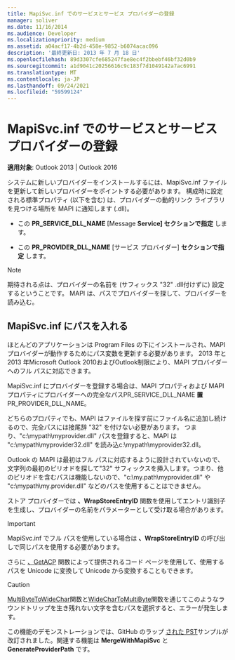 ```yaml
---
title: MapiSvc.inf でのサービスとサービス プロバイダーの登録
manager: soliver
ms.date: 11/16/2014
ms.audience: Developer
ms.localizationpriority: medium
ms.assetid: a04acf17-4b2d-458e-9852-b6074acac096
description: '最終更新日: 2013 年 7 月 18 日'
ms.openlocfilehash: 89d3307cfe685247fae8ec4f2bbebf46bf32d0b9
ms.sourcegitcommit: a1d9041c20256616c9c183f7d1049142a7ac6991
ms.translationtype: MT
ms.contentlocale: ja-JP
ms.lasthandoff: 09/24/2021
ms.locfileid: "59599124"
---
```

# <a name="registering-services-and-service-providers-in-mapisvcinf"></a>MapiSvc.inf でのサービスとサービス プロバイダーの登録

 
  
**適用対象**: Outlook 2013 | Outlook 2016 
  
システムに新しいプロバイダーをインストールするには、MapiSvc.inf ファイルを更新して新しいプロバイダーをポイントする必要があります。 構成時に設定される標準プロパティ (以下を含む) は、プロバイダーの動的リンク ライブラリを見つける場所を MAPI に通知します (.dll)。
  
- この **PR_SERVICE_DLL_NAME** [Message **Service] セクションで指定** します。 
    
- この **PR_PROVIDER_DLL_NAME** [サービス プロバイダー] **セクションで指定** します。 
    
> [!NOTE]
> 期待される点は、プロバイダーの名前を (サフィックス "32" .dll付けずに) 設定するということです。 MAPI は、パスでプロバイダーを探して、プロバイダーを読み込む。 
  
## <a name="putting-a-path-in-mapisvcinf"></a>MapiSvc.inf にパスを入れる

ほとんどのアプリケーションは Program Files の下にインストールされ、MAPI プロバイダーが動作するためにパス変数を更新する必要があります。 2013 年と 2013 年Microsoft Outlook 2010およびOutlook制限により、MAPI プロバイダーへのフル パスに対応できます。
  
MapiSvc.inf にプロバイダーを登録する場合は、MAPI プロパティおよび MAPI プロパティにプロバイダーへの完全なパスPR_SERVICE_DLL_NAME **置** PR_PROVIDER_DLL_NAME。
  
どちらのプロパティでも、MAPI はファイルを探す前にファイル名に追加し続けるので、完全パスには接尾辞 "32" を付けない必要があります。 つまり、"c:\mypath\myprovider.dll" パスを登録すると、MAPI は "c:\mypath\myprovider32.dll" を読み込c:\mypath\myprovider32.dll。
  
Outlook の MAPI は最初はフル パスに対応するように設計されていないので、文字列の最初のピリオドを探して"32" サフィックスを挿入します。つまり、他のピリオドを含むパスは機能しないので、"c:\my.path\myprovider.dll" や "c:\mypath\my.provider.dll" などのパスを使用することはできません。
  
ストア プロバイダーでは **、WrapStoreEntryID** 関数を使用してエントリ識別子を生成し、プロバイダーの名前をパラメーターとして受け取る場合があります。 
  
> [!IMPORTANT]
> MapiSvc.inf でフル パスを使用している場合は **、WrapStoreEntryID** の呼び出しで同じパスを使用する必要があります。 
  
さらに [、GetACP](https://msdn.microsoft.com/library/windows/desktop/dd318070%28v=vs.85%29.aspx/) 関数によって提供されるコード ページを使用して、使用するパスを Unicode に変換して Unicode から変換することもできます。 
  
> [!CAUTION]
> [MultiByteToWideChar](https://msdn.microsoft.com/library/windows/desktop/dd319072%28v=vs.85%29.aspx/)関数と[WideCharToMultiByte](https://msdn.microsoft.com/library/windows/desktop/dd374130%28v=vs.85%29.aspx/)関数を通じてこのようなラウンドトリップを生き残れない文字を含むパスを選択すると、エラーが発生します。 
  
この機能のデモンストレーションでは、GitHub のラップ [された PST](https://github.com/stephenegriffin/Outlook2010CodeSamples)サンプルが改訂されました。関連する機能は **MergeWithMapiSvc** と **GenerateProviderPath** です。
  

